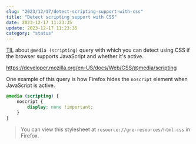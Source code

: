 ```yaml
---
slug: "2023/12/17/detect-scripting-support-with-css"
title: "Detect scripting support with CSS"
date: 2023-12-17 11:23:35
update: 2023-12-17 11:23:35
category: "status"
---
```


<abbr title="Today I learned">TIL</abbr> about `@media (scripting)` query with which you can detect using CSS if the browser supports JavaScript and whether it's active.

<https://developer.mozilla.org/en-US/docs/Web/CSS/@media/scripting>

One example of this query is how Firefox hides the `noscript` element when JavaScript is active.

```css
@media (scripting) {
	noscript {
		display: none !important;
	}
}
```

> You can view this stylesheet at `resource://gre-resources/html.css` in Firefox.
